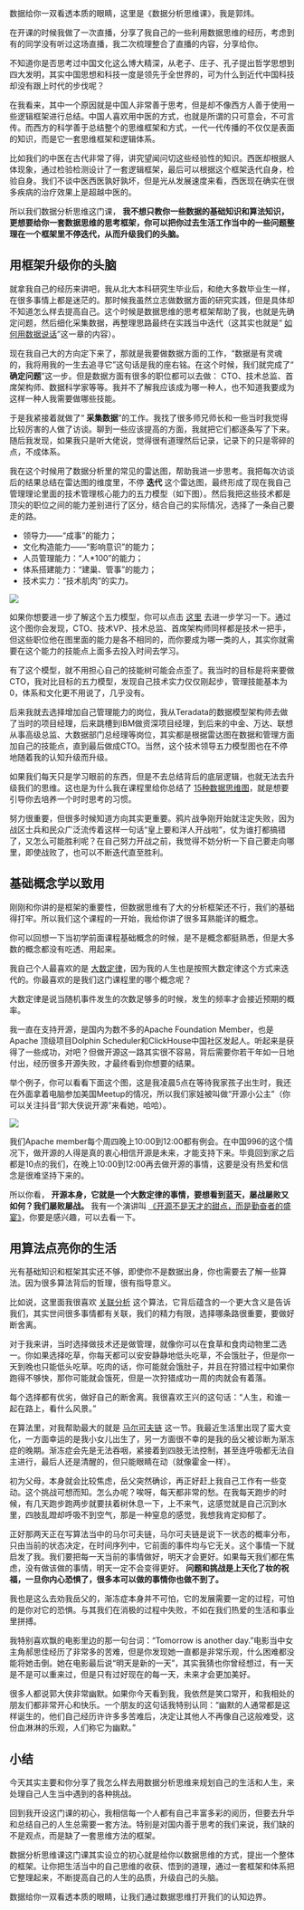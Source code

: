 数据给你一双看透本质的眼睛，这里是《数据分析思维课》，我是郭炜。

在开课的时候我做了一次直播，分享了我自己的一些利用数据思维的经历，考虑到有的同学没有听过这场直播，我二次梳理整合了直播的内容，分享给你。

不知道你是否思考过中国文化这么博大精深，从老子、庄子、孔子提出哲学思想到四大发明，其实中国思想和科技一度是领先于全世界的，可为什么到近代中国科技却没有跟上时代的步伐呢？

在我看来，其中一个原因就是中国人非常善于思考，但是却不像西方人善于使用一些逻辑框架进行总结。中国人喜欢用中医的方式，也就是所谓的只可意会，不可言传。而西方的科学善于总结整个的思维框架和方式，一代一代传播的不仅仅是表面的知识，而是它一套思维框架和逻辑体系。

比如我们的中医在古代非常了得，讲究望闻问切这些经验性的知识。西医却根据人体现象，通过检验检测设计了一套逻辑框架，最后可以根据这个框架迭代自身，检验自身。我们不谈中医西医孰好孰坏，但是光从发展速度来看，西医现在确实在很多疾病的治疗效果上是超越中医的。

所以我们数据分析思维这门课， **我不想只教你一些数据的基础知识和算法知识，更想要给你一套数据思维的思考框架，你可以把你过去生活工作当中的一些问题整理在一个框架里不停迭代，从而升级我们的头脑。**

## 用框架升级你的头脑

就拿我自己的经历来讲吧，我从北大本科研究生毕业后，和绝大多数毕业生一样，在很多事情上都是迷茫的。那时候我虽然立志做数据方面的研究实践，但是具体却不知道怎么样去提高自己。这个时候是数据思维的思考框架帮助了我，也就是先确定问题，然后细化采集数据，再整理思路最终在实践当中迭代（这其实也就是“ [如何用数据说话](https://time.geekbang.org/column/article/418334)”这一章的内容）。

现在我自己大的方向定下来了，那就是我要做数据方面的工作，“数据是有灵魂的，我将用我的一生去追寻它”这句话是我的座右铭。在这个时候，我们就完成了“ **确定问题**”这一步。但是数据方面有很多的职位都可以去做： CTO、技术总监、首席架构师、数据科学家等等。我并不了解我应该成为哪一种人，也不知道我要成为这样一种人我需要做哪些技能。

于是我紧接着就做了“ **采集数据**”的工作。我找了很多师兄师长和一些当时我觉得比较厉害的人做了访谈。聊到一些应该提高的方面，我就把它们都逐条写了下来。随后我发现，如果我只是听大佬说，觉得很有道理然后记录，记录下的只是零碎的点，不成体系。

我在这个时候用了数据分析里的常见的雷达图，帮助我进一步思考。我把每次访谈后的结果总结在雷达图的维度里，不停 **迭代** 这个雷达图，最终形成了现在我自己管理理论里面的技术管理核心能力的五力模型（如下图）。然后我把这些技术都是顶尖的职位之间的能力差别进行了区分，结合自己的实际情况，选择了一条自己要走的路。

- 领导力——“成事”的能力；
- 文化构造能力——“影响意识”的能力；
- 人员管理能力：“人\*100”的能力；
- 体系搭建能力：“建巢、管事”的能力；
- 技术实力：“技术肌肉”的实力。

![](https://static001.geekbang.org/resource/image/aa/58/aac09161e4f32a7efa20b3a7bcf3f258.jpg?wh=1957x1149)

如果你想要进一步了解这个五力模型，你可以点击 [这里](https://zhuanlan.zhihu.com/p/50527184) 去进一步学习一下。通过这个图你会发现，CTO、技术VP、技术总监、首席架构师同样都是技术一把手，但这些职位他在图里面的能力是各不相同的，而你要成为哪一类的人，其实你就需要在这个能力的技能点上面多去投入时间去学习。

有了这个模型，就不用担心自己的技能树可能会点歪了。我当时的目标是将来要做CTO，我对比目标的五力模型，发现自己技术实力仅仅刚起步，管理技能基本为0，体系和文化更不用说了，几乎没有。

后来我就去选择增加自己管理能力的岗位，我从Teradata的数据模型架构师去做了当时的项目经理，后来跳槽到IBM做资深项目经理，到后来的中金、万达、联想从事高级总监、大数据部门总经理等岗位，其实都是根据雷达图在数据和管理方面加自己的技能点，直到最后做成CTO。当然，这个技术领导五力模型图也在不停地随着我的认知升级而升级。

如果我们每天只是学习眼前的东西，但是不去总结背后的底层逻辑，也就无法去升级我们的思维。这也是为什么我在课程里给你总结了 [15种数据思维图](https://time.geekbang.org/column/article/423163)，就是想要引导你去培养一个时时思考的习惯。

努力很重要，但很多时候知道方向其实更重要。鸦片战争刚开始就注定失败，因为战区士兵和民众广泛流传着这样一句话“皇上要和洋人开战啦”，仗为谁打都搞错了，又怎么可能胜利呢？在自己努力开战之前，我觉得不妨分析一下自己要走向哪里，即使战败了，也可以不断迭代直至胜利。

## 基础概念学以致用

刚刚和你讲的是框架的重要性，但数据思维有了大的分析框架还不行，我们的基础得打牢。所以我们这个课程的一开始，我给你讲了很多耳熟能详的概念。

你可以回想一下当初学前面课程基础概念的时候，是不是概念都挺熟悉，但是大多数的概念都没有吃透、用起来。

我自己个人最喜欢的是 [大数定律](https://time.geekbang.org/column/article/401316)，因为我的人生也是按照大数定律这个方式来迭代的。你最喜欢的是我们这门课程里的哪个概念呢？

大数定律是说当随机事件发生的次数足够多的时候，发生的频率才会接近预期的概率。

我一直在支持开源，是国内为数不多的Apache Foundation Member，也是 Apache 顶级项目Dolphin Scheduler和ClickHouse中国社区发起人。听起来是获得了一些成功，对吧？但做开源这一路其实很不容易，背后需要你若干年如一日地付出，经历很多开源失败，才最终看到你想要的结果。

举个例子，你可以看看下面这个图，这是我凌晨5点在等待我家孩子出生时，我还在外面拿着电脑参加美国Meetup的情况，所以我们家娃被叫做“开源小公主”（你可以关注抖音“郭大侠说开源”来看她，哈哈）。

![](https://static001.geekbang.org/resource/image/48/a1/48bf5e34cc92de21deabe90a0131c5a1.jpg?wh=2000x1417)

我们Apache member每个周四晚上10:00到12:00都有例会。在中国996的这个情况下，做开源的人得是真的衷心相信开源是未来，才能支持下来。毕竟回到家之后都是10点的我们，在晚上10:00到12:00再去做开源的事情，这要是没有热爱和信念是很难坚持下来的。

所以你看， **开源本身，它就是一个大数定律的事情，要想看到蓝天，屡战屡败又如何？我们屡败屡战。** 我有一个演讲叫 [《开源不是天才的甜点，而是勤奋者的盛宴》](https://zhuanlan.zhihu.com/p/331630657)，你要是感兴趣，可以去看一下。

## 用算法点亮你的生活

光有基础知识和框架其实还不够，即使你不是数据出身，你也需要去了解一些算法。因为很多算法背后的哲理，很有指导意义。

比如说，这里面我很喜欢 [关联分析](https://time.geekbang.org/column/article/414442) 这个算法，它背后蕴含的一个更大含义是告诉我们，其实世间很多事情都有关联，我们的精力有限，选择哪条路很重要，要做好断舍离。

对于我来讲，当时选择做技术还是做管理，就像你可以在食草和食肉动物里二选一。你如果选择吃草，你每天都可以安安静静地低头吃草，不会饿肚子，但是你一天到晚也只能低头吃草。吃肉的话，你可能就会饿肚子，并且在狩猎过程中如果你跑得不够快，那你可能就会饿死，但是一次狩猎成功一周的肉就会有着落。

每个选择都有优劣，做好自己的断舍离。我很喜欢王兴的这句话：“人生，和谁一起在路上，看什么风景。”

在算法里，对我帮助最大的就是 [马尔可夫链](https://time.geekbang.org/column/article/415893) 这一节。我最近生活里出现了蛮大变化，一方面幸运的是我小女儿出生了，另一方面很不幸的是我的岳父被诊断为渐冻症的晚期。渐冻症会先是无法吞咽，紧接着到四肢无法控制，甚至连呼吸都无法自主进行，最后人还是清醒的，但只能眼睛在动（就像霍金一样）。

初为父母，本身就会比较焦虑，岳父突然确诊，再正好赶上我自己工作有一些变动。这个挑战可想而知。怎么办呢？唉呀，每天都非常的愁。在我每天跑步的时候，有几天跑步跑两步就要扶着树休息一下，上不来气，这感觉就是自己沉到水里，四肢乱蹬却呼吸不到空气，那是一种窒息的感觉，我想我肯定抑郁了。

正好那两天正在写算法当中的马尔可夫链，马尔可夫链是说下一状态的概率分布，只由当前的状态决定，在时间序列中，它前面的事件均与它无关。这个事情一下就启发了我。我们要把每一天当前的事情做好，明天才会更好。如果每天我们都在焦虑，没有做该做的事情，明天一定不会变得更好。 **问题和挑战是上天化了妆的祝福，一旦你内心恐惧了，很多本可以做的事情你也做不到了。**

我也是这么去劝我岳父的，渐冻症本身并不可怕，它的发展需要一定的过程，可怕的是你对它的恐惧。与其我们在消极的过程中失败，不如在我们热爱的生活和事业里拼搏。

我特别喜欢飘的电影里边的那一句台词：“Tomorrow is another day.”电影当中女主角郝思佳经历了非常多的苦难，但是你发现她一直都是非常乐观，什么困难都没能将她击倒。她在电影最后说“明天是新的一天”，其实我猜也你曾经想过，有一天是不是可以重来过，但是只有过好现在的每一天，未来才会更加美好。

很多人都说郭大侠非常幽默。如果你今天看到我，我依然是笑口常开，和我相处的朋友们都非常开心和快乐。一个朋友的这句话我特别认同：“幽默的人通常都是这样诞生的，他们自己经历许许多多苦难后，决定让其他人不再像自己这般难受，这份血淋淋的乐观，人们称它为幽默。”

## 小结

今天其实主要和你分享了我怎么样去用数据分析思维来规划自己的生活和人生，来处理自己人生当中遇到的各种挑战。

回到我开设这门课的初心，我相信每一个人都有自己丰富多彩的阅历，但要去升华和总结自己的人生总需要一套方法。特别是对国内善于思考的我们来说，我们缺的不是观点，而是缺了一套思维方法的框架。

数据分析思维课这门课其实设立的初心就是给你以数据思维的方式，提出一个整体的框架。让你把生活当中的自己思维的收获、悟到的道理，通过一套框架和体系把它整理起来，不断提高自己的人生的品质，升级自己的头脑。

数据给你一双看透本质的眼睛，让我们通过数据思维打开我们的认知边界。